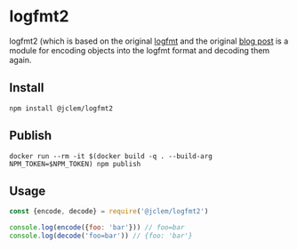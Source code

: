 # logfmt2

logfmt2 (which is based on the original [logfmt](https://github.com/csquared/node-logfmt) and the original [blog post](https://brandur.org/logfmt) is a module for encoding objects into the logfmt format and decoding them again.

## Install

```
npm install @jclem/logfmt2
```

## Publish

```
docker run --rm -it $(docker build -q . --build-arg NPM_TOKEN=$NPM_TOKEN) npm publish
```

## Usage

```javascript
const {encode, decode} = require('@jclem/logfmt2')

console.log(encode({foo: 'bar'})) // foo=bar
console.log(decode('foo=bar')) // {foo: 'bar'}
